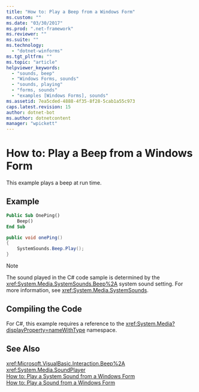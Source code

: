 ```yaml
---
title: "How to: Play a Beep from a Windows Form"
ms.custom: ""
ms.date: "03/30/2017"
ms.prod: ".net-framework"
ms.reviewer: ""
ms.suite: ""
ms.technology: 
  - "dotnet-winforms"
ms.tgt_pltfrm: ""
ms.topic: "article"
helpviewer_keywords: 
  - "sounds, beep"
  - "Windows Forms, sounds"
  - "sounds, playing"
  - "forms, sounds"
  - "examples [Windows Forms], sounds"
ms.assetid: 7ea5cded-4888-4f35-8f28-5cab1a55c973
caps.latest.revision: 15
author: dotnet-bot
ms.author: dotnetcontent
manager: "wpickett"
---
```

# How to: Play a Beep from a Windows Form
This example plays a beep at run time.  
  
## Example  
  
```vb  
Public Sub OnePing()  
    Beep()  
End Sub  
```  
  
```csharp  
public void onePing()  
{  
    SystemSounds.Beep.Play();  
}  
```  
  
> [!NOTE]
>  The sound played in the C# code sample is determined by the <xref:System.Media.SystemSounds.Beep%2A> system sound setting. For more information, see <xref:System.Media.SystemSounds>.  
  
## Compiling the Code  
 For C#, this example requires  a reference to the <xref:System.Media?displayProperty=nameWithType> namespace.  
  
## See Also  
 <xref:Microsoft.VisualBasic.Interaction.Beep%2A>   
 <xref:System.Media.SoundPlayer>   
 [How to: Play a System Sound from a Windows Form](../../../../docs/framework/winforms/controls/how-to-play-a-system-sound-from-a-windows-form.md)   
 [How to: Play a Sound from a Windows Form](../../../../docs/framework/winforms/controls/how-to-play-a-sound-from-a-windows-form.md)
